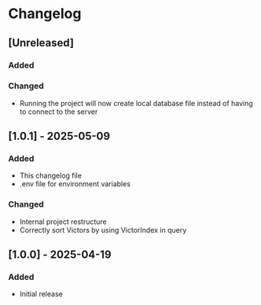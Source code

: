 # Changelog

## [Unreleased]

### Added

### Changed
  - Running the project will now create local database file instead of having to connect to the server

## [1.0.1] - 2025-05-09

### Added
  - This changelog file
  - .env file for environment variables

### Changed
  - Internal project restructure
  - Correctly sort Victors by using VictorIndex in query

## [1.0.0] - 2025-04-19

### Added
  - Initial release

